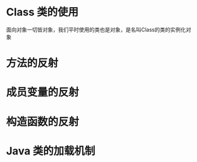 

# Class 类的使用

面向对象一切皆对象，我们平时使用的类也是对象，是名叫Class的类的实例化对象

# 方法的反射



# 成员变量的反射



# 构造函数的反射



# Java 类的加载机制



